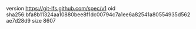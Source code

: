 version https://git-lfs.github.com/spec/v1
oid sha256:bfa8b11324aa10880bee8f1dc00794c7a1ee6a82541a80554935d562ae7d28d9
size 8607
